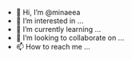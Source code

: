 - 👋 Hi, I’m @minaeea
- 👀 I’m interested in ...
- 🌱 I’m currently learning ...
- 💞️ I’m looking to collaborate on ...
- 📫 How to reach me ...

<!---
minaeea/minaeea is a ✨ special ✨ repository because its `README.md` (this file) appears on your GitHub profile.
You can click the Preview link to take a look at your changes.
--->
